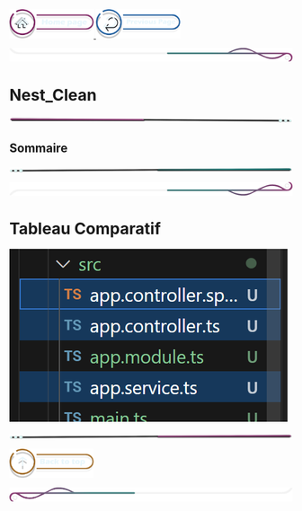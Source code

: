  <a href="../../README.md">
  <img src="../../assets/button/home_page.png" alt="Home page" style="width: 150px; height: auto;">
</a>
<a href="../../doc/installation_guide.md">
  <img src="../../assets/button/previous_page.png" alt="Back to top" style="width: 150px; height: auto;">
</a>

![border](../../assets/line/border_deco_rt.png)

# Nest_Clean

![border](../../assets/line/line-pink-point_l.png)

## Sommaire

![border](../../assets/line/line-teal-point_r.png)

![border](../../assets/line/border_deco_rb.png)

# Tableau Comparatif

![](../../assets/img/delete_file.png)

![border](../../assets/line/line-pink-point_r.png)

<a href="#sommaire">
  <img src="../../assets/button/back_to_top.png" alt="Back to top" style="width: 150px; height: auto;">
</a>

![border](../../assets/line/border_deco_l.png)

